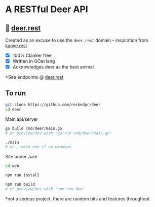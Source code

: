 # A RESTful Deer API

## 🦌 [deer.rest](https://deer.rest/)
Created as an excuse to use the `deer.rest` domain - inspiration from [kanye.rest](https://github.com/ajzbc/kanye.rest/)

- [x] 100% Clanker free
- [x] Written in GOat lang
- [x] Acknowledges deer as the best animal

*See endpoints @ [deer.rest](https://deer.rest/)

## To run
```bash
git clone https://github.com/reckedpr/deer
cd deer
```

Main api/server
```bash
go build cmd/deer/main.go
# or preview/dev with 'go run cmd/deer/main.go'

./main
# or .\main.exe if on windows
```

Site under `/web`
```bash
cd web

npm run install

npm run build
# or preview/dev with 'npm run dev'
```

*not a serious project, there are random bits and features throughout
